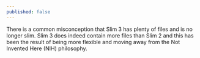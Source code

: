 ```yaml
---
published: false
---
```



There is a common misconception that Slim 3 has plenty of files and is no longer slim. Slim 3 does indeed contain more files than Slim 2 and this has been the result of being more flexible and moving away from the Not Invented Here (NIH) philosophy.